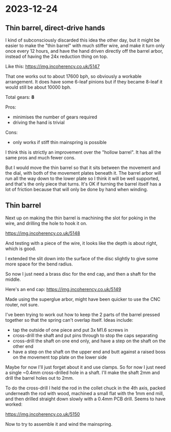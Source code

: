 # 2023-12-24

## Thin barrel, direct-drive hands

I kind of subconsciously discarded this idea the other day, but it might be easier to make the "thin barrel"
with much stiffer wire, and make it turn only once every 12 hours, and have the hand driven directly off
the barrel arbor, instead of having the 24x reduction thing on top.

Like this: https://img.incoherency.co.uk/5147

That one works out to about 17600 bph, so obviously a workable
arrangement. It does have some 6-leaf pinions but if they became
8-leaf it would still be about 10000 bph.

Total gears: **8**

Pros:

 * minimises the number of gears required
 * driving the hand is trivial

Cons:

 * only works if stiff thin mainspring is possible

I think this is strictly an improvement over the "hollow barrel".
It has all the same pros and much fewer cons.

But I would move the thin barrel so that it sits between the movement and the dial, with
both of the movement plates beneath it. The barrel arbor will run all the way down to the
lower plate so I think it will be well supported, and that's the only piece that turns.
It's OK if turning the barrel itself has a lot of friction because that will only be done
by hand when winding.

## Thin barrel

Next up on making the thin barrel is machining the slot for poking in the wire, and drilling
the hole to hook it on.

https://img.incoherency.co.uk/5148

And testing with a piece of the wire, it looks like the depth is about right, which is good.

I extended the slit down into the surface of the disc slightly to give some more space for the
bend radius.

So now I just need a brass disc for the end cap, and then a shaft for the middle.

Here's an end cap: https://img.incoherency.co.uk/5149

Made using the superglue arbor, might have been quicker to use the CNC router, not sure.

I've been trying to work out how to keep the 2 parts of the barrel pressed together so that the spring
can't overlap itself. Ideas include:

 * tap the outside of one piece and put 3x M1.6 screws in
 * cross-drill the shaft and put pins through to stop the caps separating
 * cross-drill the shaft on one end only, and have a step on the shaft on the other end
 * have a step on the shaft on the upper end and butt against a raised boss on the movement top plate on the lower side

Maybe for now I'll just forget about it and use clamps. So for now I just need a single ~0.4mm cross-drilled hole
in a shaft. I'll make the shaft 2mm and drill the barrel holes out to 2mm.

To do the cross-drill I held the rod in the collet chuck in the 4th axis, packed underneath the rod with wood,
machined a small flat with the 1mm end mill, and then drilled straight down slowly with a 0.4mm PCB drill.
Seems to have worked:

https://img.incoherency.co.uk/5150

Now to try to assemble it and wind the mainspring.
